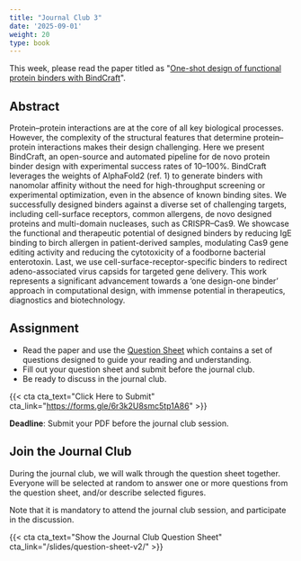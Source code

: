 ```yaml
---
title: "Journal Club 3"
date: '2025-09-01'
weight: 20
type: book
---
```


This week, please read the paper titled as "[One-shot design of functional protein binders with BindCraft](https://www.nature.com/articles/s41586-025-09429-6)".

## Abstract

Protein–protein interactions are at the core of all key biological processes. However, the complexity of the structural features that determine protein–protein interactions makes their design challenging. Here we present BindCraft, an open-source and automated pipeline for de novo protein binder design with experimental success rates of 10–100%. BindCraft leverages the weights of AlphaFold2 (ref. 1) to generate binders with nanomolar affinity without the need for high-throughput screening or experimental optimization, even in the absence of known binding sites. We successfully designed binders against a diverse set of challenging targets, including cell-surface receptors, common allergens, de novo designed proteins and multi-domain nucleases, such as CRISPR–Cas9. We showcase the functional and therapeutic potential of designed binders by reducing IgE binding to birch allergen in patient-derived samples, modulating Cas9 gene editing activity and reducing the cytotoxicity of a foodborne bacterial enterotoxin. Last, we use cell-surface-receptor-specific binders to redirect adeno-associated virus capsids for targeted gene delivery. This work represents a significant advancement towards a ‘one design-one binder’ approach in computational design, with immense potential in therapeutics, diagnostics and biotechnology.

## Assignment

- Read the paper and use the [Question Sheet](/question-sheet-v2/) which contains a set of questions designed to guide your reading and understanding.
- Fill out your question sheet and submit before the journal club.
- Be ready to discuss in the journal club.

{{< cta cta_text="Click Here to Submit" cta_link="https://forms.gle/6r3k2U8smc5tp1A86" >}}

**Deadline**: Submit your PDF before the journal club session.

## Join the Journal Club

During the journal club, we will walk through the question sheet together. Everyone will be selected at random to answer one or more questions from the question sheet, and/or describe selected figures.

Note that it is mandatory to attend the journal club session, and participate in the discussion.

{{< cta cta_text="Show the Journal Club Question Sheet" cta_link="/slides/question-sheet-v2/" >}}
